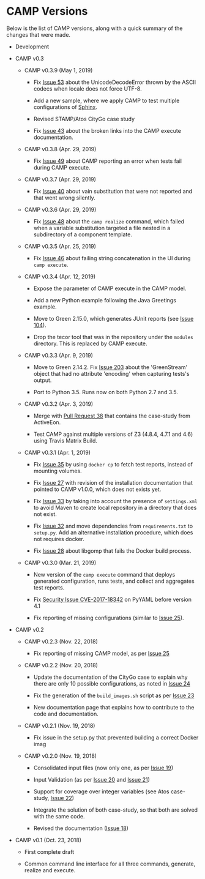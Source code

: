 # CAMP Versions

Below is the list of CAMP versions, along with a quick summary of the
changes that were made.

*   Development


*   CAMP v0.3

    *   CAMP v0.3.9 (May 1, 2019)

        *   Fix [Issue
            53](https://github.com/STAMP-project/camp/issues/53) about
            the UnicodeDecodeError thrown by the ASCII codecs when
            locale does not force UTF-8.

        *   Add a new sample, where we apply CAMP to test multiple
            configurations of
            [Sphinx](https://github.com/sphinx-doc/sphinx.git).

        *   Revised STAMP/Atos CityGo case study

        *   Fix [Issue
            43](https://github.com/STAMP-project/camp/issues/43) about
            the broken links into the CAMP execute documentation.

    *   CAMP v0.3.8 (Apr. 29, 2019)

        *   Fix [Issue
            49](https://github.com/STAMP-project/camp/issues/49) about
            CAMP reporting an error when tests fail during CAMP
            execute.

    *   CAMP v0.3.7 (Apr. 29, 2019)

        *   Fix [Issue
            40](https://github.com/STAMP-project/camp/issues/40) about
            vain substitution that were not reported and that went wrong
            silently.

    *   CAMP v0.3.6 (Apr. 29, 2019)

        *   Fix [Issue
            48](https://github.com/STAMP-project/camp/issues/48) about
            the `camp realize` command, which failed when a variable
            substitution targeted a file nested in a subdirectory of a
            component template.

    *   CAMP v0.3.5 (Apr. 25, 2019)

        *   Fix [Issue
            46](https://github.com/STAMP-project/camp/issues/46) about
            failing string concatenation in the UI during `camp
            execute`.

    *   CAMP v0.3.4 (Apr. 12, 2019)

        *   Expose the parameter of CAMP execute in the CAMP model.

        *   Add a new Python example following the Java Greetings example.

        *   Move to Green 2.15.0, which generates JUnit reports (see
            [Issue 104](https://guthub.com/cleancut/green/issue/104)).

        *   Drop the tecor tool that was in the repository under the
            `modules` directory. This is replaced by CAMP execute.

    *   CAMP v0.3.3 (Apr. 9, 2019)

        *   Move to Green 2.14.2. Fix [Issue
            203](https://github.com/cleancut/green/issues/203) about the
            'GreenStream' object that had no attribute 'encoding' when
            capturing tests's output.

        *   Port to Python 3.5. Runs now on both Python 2.7 and 3.5.

    *   CAMP v0.3.2 (Apr. 3, 2019)

        *   Merge with [Pull Request
            38](https://github.com/STAMP-project/camp/pull/38) that
            contains the case-study from ActiveEon.

        *   Test CAMP against multiple versions of Z3 (4.8.4, 4.7.1 and
            4.6) using Travis Matrix Build.

    *   CAMP v0.3.1 (Apr. 1, 2019)

        *   Fix [Issue
            35](https://github.com/STAMP-project/camp/issues/35) by
            using `docker cp` to fetch test reports, instead of
            mounting volumes.

        *   Fix [Issue
            27](https://github.com/STAMP-project/camp/issues/27) with
            revision of the installation documentation that pointed to
            CAMP v1.0.0, which does not exists yet.

        *   Fix [Issue
            33](https://github.com/STAMP-project/camp/issues/33) by
            taking into account the presence of `settings.xml` to
            avoid Maven to create local repository in a directory that
            does not exist.

        *   Fix [Issue
            32](https://github.com/STAMP-project/camp/issues/32) and
            move dependencies from `requirements.txt` to
            `setup.py`. Add an alternative installation procedure,
            which does not requires docker.

        *   Fix [Issue
            28](https://github.com/STAMP-project/camp/issues/28) about
            libgomp that fails the Docker build process.

    *   CAMP v0.3.0 (Mar. 21, 2019)

        *   New version of the `camp execute` command that deploys
            generated configuration, runs tests, and collect and
            aggregates test reports.

        *   Fix [Security Issue
            CVE-2017-18342](https://nvd.nist.gov/vuln/detail/CVE-2017-18342)
            on PyYAML before version 4.1

	    *   Fix reporting of missing configurations (similar to [Issue
		    25](https://github.com/STAMP-project/camp/issues/25)).

*   CAMP v0.2

	*   CAMP v0.2.3 (Nov. 22, 2018)

		*   Fix reporting of missing CAMP model, as per [Issue
			25](https://github.com/STAMP-project/camp/issues/25)

	*  CAMP v0.2.2 (Nov. 20, 2018)

		*   Update the documentation of the CityGo case to explain why
			there are only 10 possible configurations, as noted in
			[Issue
			24](https://github.com/STAMP-project/camp/issues/24)

		*   Fix the generation of the `build_images.sh` script as per
			[Issue
			23](https://github.com/STAMP-project/camp/issues/23)

		*   New documentation page that explains how to contribute to
			the code and documentation.

	*   CAMP v0.2.1 (Nov. 19, 2018)

		*   Fix issue in the setup.py that prevented building a correct
			Docker imag

	*   CAMP v0.2.0 (Nov. 19, 2018)

		*   Consolidated input files (now only one, as per [Issue
			19](https://github.com/STAMP-project/camp/issues/19))

		*   Input Validation (as per [Issue
			20](https://github.com/STAMP-project/camp/issues/20) and
			[Issue 21](https://github.com/STAMP-project/camp/issues/21))

		*   Support for coverage over integer variables (see Atos case-study,
			[Issue 22](https://github.com/STAMP-project/camp/issues/22))

		*   Integrate the solution of both case-study, so that both are solved
			with the same code.

		*   Revised the documentation ([Issue
			18](https://github.com/STAMP-project/camp/issues/18))

*   CAMP v0.1 (Oct. 23, 2018)

	*    First complete draft

	*    Common command line interface for all three commands,
         generate, realize and execute.
